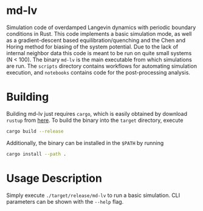 # md-lv
Simulation code of overdamped Langevin dynamics with periodic boundary conditions in Rust. This code implements a basic simulation mode, as well as a gradient-descent based equilibration/quenching and the Chen and Horing method for biasing of the system potential. Due to the lack of internal neighbor data this code is meant to be run on quite small systems (N < 100). The binary `md-lv` is the main executable from which simulations are run. The `scripts` directory contains workflows for automating simulation execution, and `notebooks` contains code for the post-processing analysis.

<!-- ![Ovito output](movies/liquid1.gif) -->

# Building
Building md-lv just requires `cargo`, which is easily obtained by download `rustup` from [here](https://www.rust-lang.org/tools/install). To build the binary into the `target` directory, execute

```bash
cargo build --release
```

Additionally, the binary can be installed in the `$PATH` by running

```bash
cargo install --path .
```

# Usage Description

Simply execute `./target/release/md-lv` to run a basic simulation. CLI parameters can be shown with the `--help` flag.